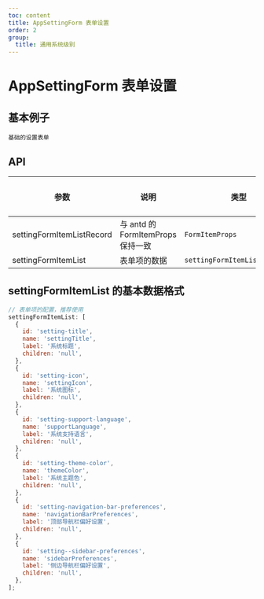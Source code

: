 ```yaml
---
toc: content
title: AppSettingForm 表单设置
order: 2
group:
  title: 通用系统级别
---
```


# AppSettingForm 表单设置

## 基本例子

<code src="./demos/basic.tsx">基础的设置表单</code>

## API

| 参数                      | 说明                              | 类型                          | 默认值 |
| ------------------------- | --------------------------------- | ----------------------------- | ------ |
| settingFormItemListRecord | 与 antd 的 FormItemProps 保持一致 | `FormItemProps`               | -      |
| settingFormItemList       | 表单项的数据                      | `settingFormItemListRecord[]` | -      |

## settingFormItemList 的基本数据格式

```js
// 表单项的配置，推荐使用
settingFormItemList: [
  {
    id: 'setting-title',
    name: 'settingTitle',
    label: '系统标题',
    children: 'null',
  },
  {
    id: 'setting-icon',
    name: 'settingIcon',
    label: '系统图标',
    children: 'null',
  },
  {
    id: 'setting-support-language',
    name: 'supportLanguage',
    label: '系统支持语言',
    children: 'null',
  },
  {
    id: 'setting-theme-color',
    name: 'themeColor',
    label: '系统主题色',
    children: 'null',
  },
  {
    id: 'setting-navigation-bar-preferences',
    name: 'navigationBarPreferences',
    label: '顶部导航栏偏好设置',
    children: 'null',
  },
  {
    id: 'setting--sidebar-preferences',
    name: 'sidebarPreferences',
    label: '侧边导航栏偏好设置',
    children: 'null',
  },
];
```
